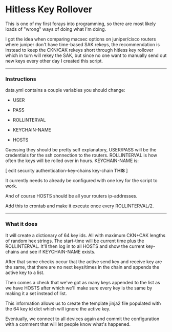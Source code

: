 # Hitless Key Rollover

This is one of my first forays into programming, so there are most likely loads of "wrong" ways of doing what I'm doing.

I got the idea when comparing macsec options on juniper/cisco routers where juniper don't have time-based SAK rekeys, the recommendation is instead to keep the CKN/CAK rekeys short through hitless key rollover which in turn will rekey the SAK, but since no one want to manually send out new keys every other day I created this script. 

---

### Instructions

data.yml contains a couple variables you should change:

- USER

- PASS

- ROLLINTERVAL

- KEYCHAIN-NAME

- HOSTS

Guessing they should be pretty self explanatory, USER/PASS will be the credentials for the ssh connection to the routers. ROLLINTERVAL is how often the keys will be rolled over in hours. KEYCHAIN-NAME is:

[ edit security authentication-key-chains key-chain **THIS** ]

It currently needs to already be configured with one key for the script to work.

And of course HOSTS should be all your routers ip-addresses.

Add this to crontab and make it execute once every ROLLINTERVAL/2.

---

### What it does

It will create a dictionary of 64 key ids. All with maximum CKN+CAK lengths of random hex strings. The start-time will be current time plus the ROLLINTERVAL. It'll then log in to all HOSTS and show the current key-chains and see if KEYCHAIN-NAME exists.

After that some checks occur that the active send key and receive key are the same, that there are no next keys/times in the chain and appends the active key to a list.

Then comes a check that we've got as many keys appended to the list as we have HOSTS after which we'll make sure every key is the same by making it a set instead of list.

This information allows us to create the template jinja2 file populated with the 64 key id dict which will ignore the active key.

Eventually, we connect to all devices again and commit the configuration with a comment that will let people know what's happened.


